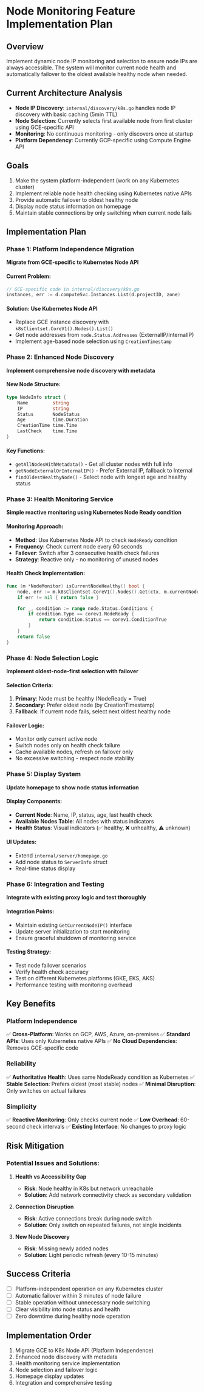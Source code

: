 # Node Monitoring Feature Implementation Plan

## Overview
Implement dynamic node IP monitoring and selection to ensure node IPs are always accessible. The system will monitor current node health and automatically failover to the oldest available healthy node when needed.

## Current Architecture Analysis
- **Node IP Discovery**: `internal/discovery/k8s.go` handles node IP discovery with basic caching (5min TTL)
- **Node Selection**: Currently selects first available node from first cluster using GCE-specific API
- **Monitoring**: No continuous monitoring - only discovers once at startup
- **Platform Dependency**: Currently GCP-specific using Compute Engine API

## Goals
1. Make the system platform-independent (work on any Kubernetes cluster)
2. Implement reliable node health checking using Kubernetes native APIs
3. Provide automatic failover to oldest healthy node
4. Display node status information on homepage
5. Maintain stable connections by only switching when current node fails

## Implementation Plan

### Phase 1: Platform Independence Migration
**Migrate from GCE-specific to Kubernetes Node API**

#### Current Problem:
```go
// GCE-specific code in internal/discovery/k8s.go
instances, err := d.computeSvc.Instances.List(d.projectID, zone)
```

#### Solution: Use Kubernetes Node API
- Replace GCE instance discovery with `k8sClientset.CoreV1().Nodes().List()`
- Get node addresses from `node.Status.Addresses` (ExternalIP/InternalIP)
- Implement age-based node selection using `CreationTimestamp`

### Phase 2: Enhanced Node Discovery
**Implement comprehensive node discovery with metadata**

#### New Node Structure:
```go
type NodeInfo struct {
    Name         string
    IP           string
    Status       NodeStatus
    Age          time.Duration
    CreationTime time.Time
    LastCheck    time.Time
}
```

#### Key Functions:
- `getAllNodesWithMetadata()` - Get all cluster nodes with full info
- `getNodeExternalOrInternalIP()` - Prefer External IP, fallback to Internal
- `findOldestHealthyNode()` - Select node with longest age and healthy status

### Phase 3: Health Monitoring Service
**Simple reactive monitoring using Kubernetes Node Ready condition**

#### Monitoring Approach:
- **Method**: Use Kubernetes Node API to check `NodeReady` condition
- **Frequency**: Check current node every 60 seconds
- **Failover**: Switch after 3 consecutive health check failures
- **Strategy**: Reactive only - no monitoring of unused nodes

#### Health Check Implementation:
```go
func (m *NodeMonitor) isCurrentNodeHealthy() bool {
    node, err := m.k8sClientset.CoreV1().Nodes().Get(ctx, m.currentNodeName, metav1.GetOptions{})
    if err != nil { return false }

    for _, condition := range node.Status.Conditions {
        if condition.Type == corev1.NodeReady {
            return condition.Status == corev1.ConditionTrue
        }
    }
    return false
}
```

### Phase 4: Node Selection Logic
**Implement oldest-node-first selection with failover**

#### Selection Criteria:
1. **Primary**: Node must be healthy (NodeReady = True)
2. **Secondary**: Prefer oldest node (by CreationTimestamp)
3. **Fallback**: If current node fails, select next oldest healthy node

#### Failover Logic:
- Monitor only current active node
- Switch nodes only on health check failure
- Cache available nodes, refresh on failover only
- No excessive switching - respect node stability

### Phase 5: Display System
**Update homepage to show node status information**

#### Display Components:
- **Current Node**: Name, IP, status, age, last health check
- **Available Nodes Table**: All nodes with status indicators
- **Health Status**: Visual indicators (✅ healthy, ❌ unhealthy, ⚠️ unknown)

#### UI Updates:
- Extend `internal/server/homepage.go`
- Add node status to `ServerInfo` struct
- Real-time status display

### Phase 6: Integration and Testing
**Integrate with existing proxy logic and test thoroughly**

#### Integration Points:
- Maintain existing `GetCurrentNodeIP()` interface
- Update server initialization to start monitoring
- Ensure graceful shutdown of monitoring service

#### Testing Strategy:
- Test node failover scenarios
- Verify health check accuracy
- Test on different Kubernetes platforms (GKE, EKS, AKS)
- Performance testing with monitoring overhead

## Key Benefits

### Platform Independence
✅ **Cross-Platform**: Works on GCP, AWS, Azure, on-premises
✅ **Standard APIs**: Uses only Kubernetes native APIs
✅ **No Cloud Dependencies**: Removes GCE-specific code

### Reliability
✅ **Authoritative Health**: Uses same NodeReady condition as Kubernetes
✅ **Stable Selection**: Prefers oldest (most stable) nodes
✅ **Minimal Disruption**: Only switches on actual failures

### Simplicity
✅ **Reactive Monitoring**: Only checks current node
✅ **Low Overhead**: 60-second check intervals
✅ **Existing Interface**: No changes to proxy logic

## Risk Mitigation

### Potential Issues and Solutions:

1. **Health vs Accessibility Gap**
   - **Risk**: Node healthy in K8s but network unreachable
   - **Solution**: Add network connectivity check as secondary validation

2. **Connection Disruption**
   - **Risk**: Active connections break during node switch
   - **Solution**: Only switch on repeated failures, not single incidents

3. **New Node Discovery**
   - **Risk**: Missing newly added nodes
   - **Solution**: Light periodic refresh (every 10-15 minutes)

## Success Criteria
- [ ] Platform-independent operation on any Kubernetes cluster
- [ ] Automatic failover within 3 minutes of node failure
- [ ] Stable operation without unnecessary node switching
- [ ] Clear visibility into node status and health
- [ ] Zero downtime during healthy node operation

## Implementation Order
1. Migrate GCE to K8s Node API (Platform Independence)
2. Enhanced node discovery with metadata
3. Health monitoring service implementation
4. Node selection and failover logic
5. Homepage display updates
6. Integration and comprehensive testing